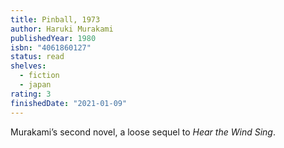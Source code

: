 ```yaml
---
title: Pinball, 1973
author: Haruki Murakami
publishedYear: 1980
isbn: "4061860127"
status: read
shelves:
  - fiction
  - japan
rating: 3
finishedDate: "2021-01-09"
---
```


Murakami’s second novel, a loose sequel to _Hear the Wind Sing_.
